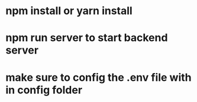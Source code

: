# npm install or yarn install

# npm run server to start backend server

# make sure to config the .env file with in config folder
